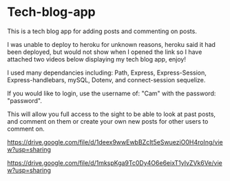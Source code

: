 # Tech-blog-app
This is a tech blog app for adding posts and commenting on posts.

I was unable to deploy to heroku for unknown reasons, heroku said it had been deployed, but would not show when I opened the link so I have attached two videos below displaying my tech blog app, enjoy!

I used many dependancies including:
Path, Express, Express-Session, Express-handlebars, mySQL, Dotenv, and connect-session sequelize.

If you would like to login, use the username of: "Cam" with the password: "password".

This will allow you full access to the sight to be able to look at past posts, and comment on them or create your own new posts for other users to comment on.


https://drive.google.com/file/d/1deex9wwEwbBZcIt5eSwueziO0H4roIng/view?usp=sharing

https://drive.google.com/file/d/1mkspKga9Tc0Dy4O6e6eixT1yIvZVk6Ve/view?usp=sharing
